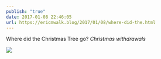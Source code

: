 ```yaml
---
publish: "true"
date: 2017-01-08 22:46:05
url: https://ericmwalk.blog/2017/01/08/where-did-the.html
---
```


Where did the Christmas Tree go? *Christmas withdrawals*

![](https://ericmwalk.blog/uploads/2022/ded55e96c9.jpg)